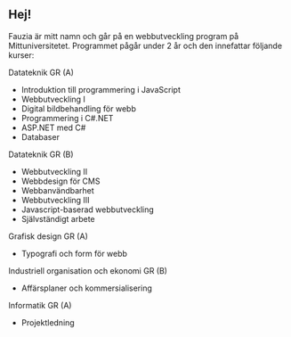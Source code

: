 ## Hej! 

Fauzia är mitt namn och går på en webbutveckling program på Mittuniversitetet.
Programmet pågår under 2 år och den innefattar följande kurser:

Datateknik GR (A)
- Introduktion till programmering i JavaScript
- Webbutveckling I
- Digital bildbehandling för webb
- Programmering i C#.NET
- ASP.NET med C#
- Databaser

Datateknik GR (B)
- Webbutveckling II
- Webbdesign för CMS
- Webbanvändbarhet
- Webbutveckling III
- Javascript-baserad webbutveckling
- Självständigt arbete

Grafisk design GR (A)
- Typografi och form för webb

Industriell organisation och ekonomi GR (B)
- Affärsplaner och kommersialisering

Informatik GR (A)
- Projektledning


<!--
**fabe2100/fabe2100** is a ✨ _special_ ✨ repository because its `README.md` (this file) appears on your GitHub profile.

Here are some ideas to get you started:

- 🔭 I’m currently working on ...
- 🌱 I’m currently learning ...
- 👯 I’m looking to collaborate on ...
- 🤔 I’m looking for help with ...
- 💬 Ask me about ...
- 📫 How to reach me: ...
- 😄 Pronouns: ...
- ⚡ Fun fact: ...
-->
